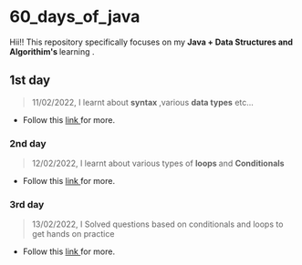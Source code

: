 # 60_days_of_java
Hii!! This repository specifically focuses on my <b> Java + Data Structures and Algorithim's </b> learning .  
 
## <b>1st day </b>
> 11/02/2022, I learnt about <b>syntax </b>,various <b>data types</b> etc...
* Follow this [ link ](https://github.com/vibha-sharma11/60_days_of_java/blob/1df2b358b73dd1b627e66380a1a3dbf63752603d/day_1/README.md) for more.
### <b>2nd day </b>
> 12/02/2022, I learnt about various types of <b>loops </b>and <b>Conditionals</b> 
* Follow this [ link ](https://github.com/vibha-sharma11/60_days_of_java/blob/fbde5a5c47a793da8bd5daa512849a2a079b6cf4/day_2/README.md) for more.
### <b>3rd day </b>
> 13/02/2022, I Solved questions based on conditionals and loops to get hands on practice 
* Follow this [ link ](https://github.com/vibha-sharma11/60_days_of_java/blob/5d0cf7ff92390c2e835bec04667983bf4715f7cb/day_3/README.md) for more.
